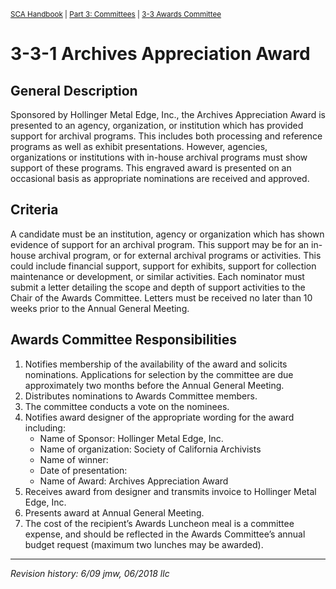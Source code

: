 <sup>[SCA Handbook](/sca-handbook/index.html) | [Part 3: Committees](../03_committees/index.html) | [3-3 Awards Committee](../03-03_awards.html)</sup> 

# 3-3-1 Archives Appreciation Award

## General Description
Sponsored by Hollinger Metal Edge, Inc., the Archives Appreciation Award is presented to an agency, organization, or institution which has provided support for archival programs. This includes both processing and reference programs as well as exhibit presentations. However, agencies, organizations or institutions with in-house archival programs must show support of these programs. This engraved award is presented on an occasional basis as appropriate nominations are received and approved.

## Criteria
A candidate must be an institution, agency or organization which has shown evidence of support for an archival program. This support may be for an in-house archival program, or for external archival programs or activities. This could include financial support, support for exhibits, support for collection maintenance or development, or similar activities. Each nominator must submit a letter detailing the scope and depth of support activities to the Chair of the Awards Committee. Letters must be received no later than 10 weeks prior to the Annual General Meeting.

## Awards Committee Responsibilities
1. Notifies membership of the availability of the award and solicits nominations. Applications for selection by the committee are due approximately two months before the Annual General Meeting.
2. Distributes nominations to Awards Committee members.
3. The committee conducts a vote on the nominees.
4. Notifies award designer of the appropriate wording for the award
including:
   - Name of Sponsor: Hollinger Metal Edge, Inc.
   - Name of organization: Society of California Archivists
   - Name of winner:
   - Date of presentation:
   - Name of Award: Archives Appreciation Award
5. Receives award from designer and transmits invoice to Hollinger Metal Edge, Inc.
6. Presents award at Annual General Meeting.
7. The cost of the recipient’s Awards Luncheon meal is a committee expense, and should be reflected in the Awards Committee’s annual budget request (maximum two lunches may be awarded).

***

_Revision history: 6/09 jmw, 06/2018 llc_
